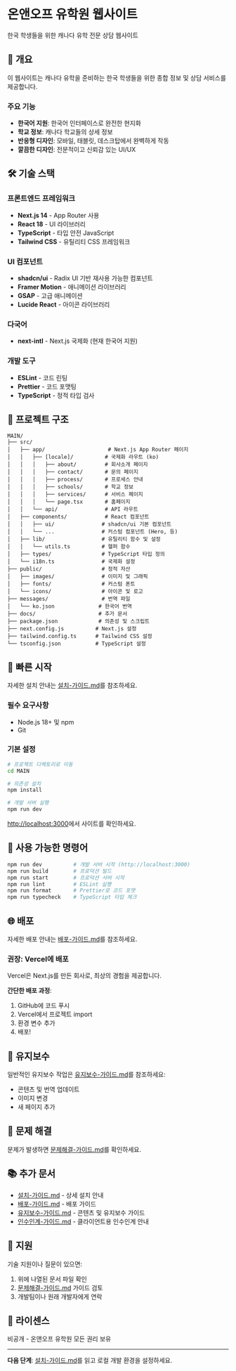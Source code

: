 # 온앤오프 유학원 웹사이트

한국 학생들을 위한 캐나다 유학 전문 상담 웹사이트

## 🌟 개요

이 웹사이트는 캐나다 유학을 준비하는 한국 학생들을 위한 종합 정보 및 상담 서비스를 제공합니다.

### 주요 기능

- **한국어 지원**: 한국어 인터페이스로 완전한 현지화
- **학교 정보**: 캐나다 학교들의 상세 정보
- **반응형 디자인**: 모바일, 태블릿, 데스크탑에서 완벽하게 작동
- **깔끔한 디자인**: 전문적이고 신뢰감 있는 UI/UX

## 🛠️ 기술 스택

### 프론트엔드 프레임워크
- **Next.js 14** - App Router 사용
- **React 18** - UI 라이브러리
- **TypeScript** - 타입 안전 JavaScript
- **Tailwind CSS** - 유틸리티 CSS 프레임워크

### UI 컴포넌트
- **shadcn/ui** - Radix UI 기반 재사용 가능한 컴포넌트
- **Framer Motion** - 애니메이션 라이브러리
- **GSAP** - 고급 애니메이션
- **Lucide React** - 아이콘 라이브러리

### 다국어
- **next-intl** - Next.js 국제화 (현재 한국어 지원)

### 개발 도구
- **ESLint** - 코드 린팅
- **Prettier** - 코드 포맷팅
- **TypeScript** - 정적 타입 검사

## 📁 프로젝트 구조

```
MAIN/
├── src/
│   ├── app/                    # Next.js App Router 페이지
│   │   ├── [locale]/          # 국제화 라우트 (ko)
│   │   │   ├── about/         # 회사소개 페이지
│   │   │   ├── contact/       # 문의 페이지
│   │   │   ├── process/       # 프로세스 안내
│   │   │   ├── schools/       # 학교 정보
│   │   │   ├── services/      # 서비스 페이지
│   │   │   └── page.tsx       # 홈페이지
│   │   └── api/               # API 라우트
│   ├── components/            # React 컴포넌트
│   │   ├── ui/               # shadcn/ui 기본 컴포넌트
│   │   └── ...               # 커스텀 컴포넌트 (Hero, 등)
│   ├── lib/                  # 유틸리티 함수 및 설정
│   │   └── utils.ts          # 헬퍼 함수
│   ├── types/                # TypeScript 타입 정의
│   └── i18n.ts               # 국제화 설정
├── public/                   # 정적 자산
│   ├── images/               # 이미지 및 그래픽
│   ├── fonts/                # 커스텀 폰트
│   └── icons/                # 아이콘 및 로고
├── messages/                 # 번역 파일
│   └── ko.json              # 한국어 번역
├── docs/                    # 추가 문서
├── package.json             # 의존성 및 스크립트
├── next.config.js          # Next.js 설정
├── tailwind.config.ts      # Tailwind CSS 설정
└── tsconfig.json           # TypeScript 설정
```

## 🚀 빠른 시작

자세한 설치 안내는 [설치-가이드.md](./설치-가이드.md)를 참조하세요.

### 필수 요구사항
- Node.js 18+ 및 npm
- Git

### 기본 설정

```bash
# 프로젝트 디렉토리로 이동
cd MAIN

# 의존성 설치
npm install

# 개발 서버 실행
npm run dev
```

[http://localhost:3000](http://localhost:3000)에서 사이트를 확인하세요.

## 📜 사용 가능한 명령어

```bash
npm run dev          # 개발 서버 시작 (http://localhost:3000)
npm run build        # 프로덕션 빌드
npm run start        # 프로덕션 서버 시작
npm run lint         # ESLint 실행
npm run format       # Prettier로 코드 포맷
npm run typecheck    # TypeScript 타입 체크
```

## 🌐 배포

자세한 배포 안내는 [배포-가이드.md](./배포-가이드.md)를 참조하세요.

### 권장: Vercel에 배포

Vercel은 Next.js를 만든 회사로, 최상의 경험을 제공합니다.

**간단한 배포 과정**:
1. GitHub에 코드 푸시
2. Vercel에서 프로젝트 import
3. 환경 변수 추가
4. 배포!

## 🔧 유지보수

일반적인 유지보수 작업은 [유지보수-가이드.md](./유지보수-가이드.md)를 참조하세요:
- 콘텐츠 및 번역 업데이트
- 이미지 변경
- 새 페이지 추가

## 🐛 문제 해결

문제가 발생하면 [문제해결-가이드.md](./문제해결-가이드.md)를 확인하세요.

## 📚 추가 문서

- [설치-가이드.md](./설치-가이드.md) - 상세 설치 안내
- [배포-가이드.md](./배포-가이드.md) - 배포 가이드
- [유지보수-가이드.md](./유지보수-가이드.md) - 콘텐츠 및 유지보수 가이드
- [인수인계-가이드.md](./인수인계-가이드.md) - 클라이언트용 인수인계 안내

## 🤝 지원

기술 지원이나 질문이 있으면:
1. 위에 나열된 문서 파일 확인
2. [문제해결-가이드.md](./문제해결-가이드.md) 가이드 검토
3. 개발팀이나 원래 개발자에게 연락

## 📄 라이센스

비공개 - 온앤오프 유학원 모든 권리 보유

---

**다음 단계**: [설치-가이드.md](./설치-가이드.md)를 읽고 로컬 개발 환경을 설정하세요.
